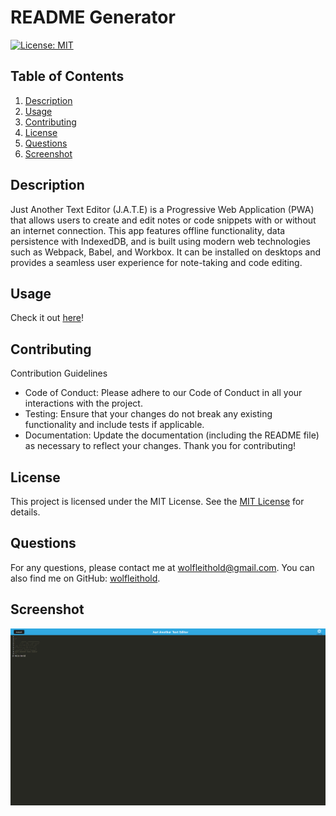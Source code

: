 # README Generator

[![License: MIT](https://img.shields.io/badge/License-MIT-yellow.svg)](https://opensource.org/licenses/MIT)

## Table of Contents

1. [Description](#description)
2. [Usage](#usage)
3. [Contributing](#contributing)
4. [License](#license)
5. [Questions](#questions)
6. [Screenshot](#Screenshot)

## Description

Just Another Text Editor (J.A.T.E) is a Progressive Web Application (PWA) that allows users to create and edit notes or code snippets with or without an internet connection. This app features offline functionality, data persistence with IndexedDB, and is built using modern web technologies such as Webpack, Babel, and Workbox. It can be installed on desktops and provides a seamless user experience for note-taking and code editing.

## Usage

Check it out [here](https://pwa-text-editor-a0rr.onrender.com)!

## Contributing

Contribution Guidelines

- Code of Conduct: Please adhere to our Code of Conduct in all your interactions with the project.
- Testing: Ensure that your changes do not break any existing functionality and include tests if applicable.
- Documentation: Update the documentation (including the README file) as necessary to reflect your changes.
  Thank you for contributing!

## License

This project is licensed under the MIT License. See the [MIT License](https://opensource.org/licenses/MIT) for details.

## Questions

For any questions, please contact me at [wolfleithold@gmail.com](mailto:wolfleithold@gmail.com).
You can also find me on GitHub: [wolfleithold](https://github.com/wolfleithold).

## Screenshot

![Screenshot](img/Sample_Picture.png)
